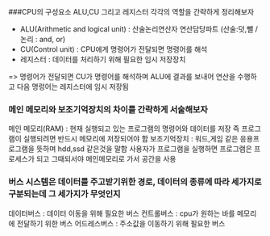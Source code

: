 ###CPU의 구성요소 ALU,CU 그리고 레지스터 각각의 역할을 간략하게 정리해보자

- ALU(Arithmetic and logical unit) : 산술논리연산자 연산담당파트 (산술:덧,뺄 / 논리 : and, or)
- CU(Control unit) : CPU에게 명령어가 전달되면 명령어를 해석
- 레지스터 : 데이터를 처리하기 위해 필요한 임시 저장장치

=> 명령어가 전달되면 CU가 명령어를 해석하며 ALU에 결과를 보내어 연산을 수행하고 다음 명렁어는 레지스터에 임시 저장됨

### 메인 메모리와 보조기억장치의 차이를 간략하게 서술해보자

메인 메모리(RAM) : 현재 실행되고 있는 프로그램의 명령어와 데이터를 저장 즉 프로그램이 실행되려면 반드시 메모리에 저장되어야 함
보조기억장치 : 워드,게임 같은 응용프로그램을 뜻하며 hdd,ssd 같은것을 말함 사용자가 프로그램을 실행하면 프로그램은 프로세스가 되고 그때되서야 메인메모리로 가서 공간을 사용

### 버스 시스템은 데이터를 주고받기위한 경로, 데이터의 종류에 따라 세가지로 구분되는데 그 세가지가 무엇인지

데이터버스 : 데이터 이동을 위해 필요한 버스
컨트롤버스 : cpu가 원하는 바를 메모리에 전달하기 위한 버스
어드레스버스 : 주소값을 이동하기 위해 필요한 버스
